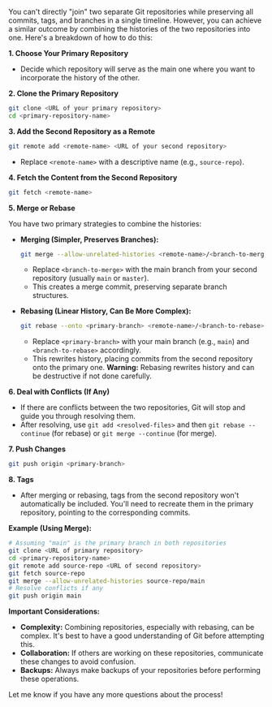 You can't directly "join" two separate Git repositories while preserving all commits, tags, and branches in a single timeline. However, you can achieve a similar outcome by combining the histories of the two repositories into one. Here's a breakdown of how to do this:

**1. Choose Your Primary Repository**

* Decide which repository will serve as the main one where you want to incorporate the history of the other.

**2. Clone the Primary Repository**

```bash
git clone <URL of your primary repository>
cd <primary-repository-name>
```

**3. Add the Second Repository as a Remote**

```bash
git remote add <remote-name> <URL of your second repository>
```

* Replace `<remote-name>` with a descriptive name (e.g., `source-repo`).

**4. Fetch the Content from the Second Repository**

```bash
git fetch <remote-name>
```

**5. Merge or Rebase**

You have two primary strategies to combine the histories:

   * **Merging (Simpler, Preserves Branches):**
     ```bash
     git merge --allow-unrelated-histories <remote-name>/<branch-to-merge> 
     ```
     * Replace `<branch-to-merge>` with the main branch from your second repository (usually `main` or `master`).
     * This creates a merge commit, preserving separate branch structures.

   * **Rebasing (Linear History, Can Be More Complex):**
     ```bash
     git rebase --onto <primary-branch> <remote-name>/<branch-to-rebase> <primary-branch>
     ```
     * Replace `<primary-branch>` with your main branch (e.g., `main`) and `<branch-to-rebase>` accordingly.
     * This rewrites history, placing commits from the second repository onto the primary one. **Warning:** Rebasing rewrites history and can be destructive if not done carefully.

**6. Deal with Conflicts (If Any)**

* If there are conflicts between the two repositories, Git will stop and guide you through resolving them.
* After resolving, use `git add <resolved-files>` and then `git rebase --continue` (for rebase) or `git merge --continue` (for merge).

**7. Push Changes**

```bash
git push origin <primary-branch>
```

**8. Tags**

* After merging or rebasing, tags from the second repository won't automatically be included. You'll need to recreate them in the primary repository, pointing to the corresponding commits.

**Example (Using Merge):**

```bash
# Assuming "main" is the primary branch in both repositories
git clone <URL of primary repository>
cd <primary-repository-name>
git remote add source-repo <URL of second repository>
git fetch source-repo
git merge --allow-unrelated-histories source-repo/main
# Resolve conflicts if any
git push origin main
```

**Important Considerations:**

* **Complexity:** Combining repositories, especially with rebasing, can be complex. It's best to have a good understanding of Git before attempting this.
* **Collaboration:** If others are working on these repositories, communicate these changes to avoid confusion.
* **Backups:** Always make backups of your repositories before performing these operations.

Let me know if you have any more questions about the process! 
